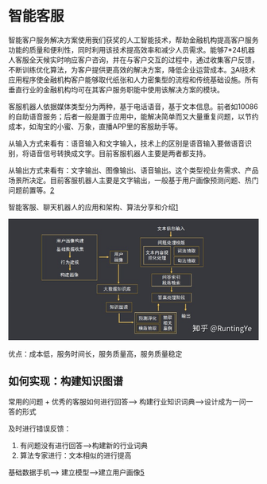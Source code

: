 # 智能客服

智能客户服务解决方案使用我们获奖的人工智能技术，帮助金融机构提高客户服务功能的质量和便利性，同时利用该技术提高效率和减少人员需求。能够7*24机器人客服全天候实时响应客户咨询，并在与客户交互的过程中，通过收集客户反馈，不断训练优化算法，为客户提供更高效的解决方案，降低企业运营成本。[3]AI技术应用程序使金融机构客户能够取代纸张和人力密集型的流程和传统基础设施。所有垂直行业的金融机构均可在其客户服务职能中使用该解决方案的模块。

客服机器人依据媒体类型分为两种，基于电话语音，基于文本信息。前者如10086的自助语音服务；后者一般是置于应用中，能解决简单而又大量重复问题，以节约成本，如淘宝的小蜜、万象，直播APP里的客服助手等。

从输入方式来看有：语音输入和文字输入，技术上的区别是语音输入要做语音识别，将语音信号转换成文字。目前客服机器人主要是两者都支持。

从输出方式来看有：文字输出、图像输出、语音输出。这个类型视业务需求、产品场景所决定。目前客服机器人主要是文字输出，一般基于用户画像预测问题、热门问题前置等。[2]


智能客服、聊天机器人的应用和架构、算法分享和介绍[1]

![智能客服](../img/Client_Service.jpg)

优点：成本低，服务时间长，服务质量高，服务质量稳定

## 如何实现：构建知识图谱

常用的问题 + 优秀的客服如何进行回答——> 构建行业知识词典——>设计成为一问一答的形式

及时进行错误反馈：

1. 有问题没有进行回答——>构建新的行业词典
1. 算法专家进行：文本相似的进行提高

基础数据手机——> 建立模型——>建立用户画像[5]

[1]: https://github.com/chatopera/chatbot.catalog.customer-service
[2]: https://mp.weixin.qq.com/s/hdmV5bHbMqyIB7E3A0Igrw
[3]: https://www.sohu.com/a/393727642_676545
[4]: https://zhuanlan.zhihu.com/p/250482456
[5]: https://zhuanlan.zhihu.com/p/250482456
